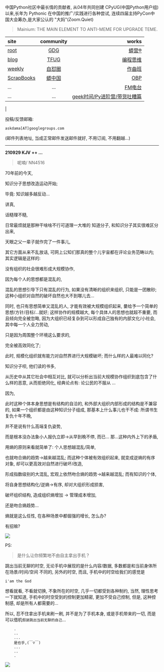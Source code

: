 中国Python社区中最长情的贡献者, 从04年共同创建 CPyUG(中国Python用户组)以来,长年为 Pythonic 在中国的推广/实践进行各种尝试, 连续四届主持PyCon中国大会筹办,是大家公认的 "大妈"(Zoom.Quiet)

> Mainium: THE MAIN ELEMENT TO ANTI-MEME FOR UPGRADE TEME.

| site | community | works |
| :-----| :----: | ----: |
| [root](http://zoomquiet.io/) | [GDG](https://blog.zhgdg.org/) | [蟒营®](https://doc.101.camp/) |
| [blog](https://blog.zoomquiet.io/pages/zoomquiet.html) | [TFUG](http://zh.tfug.world/) | [编程思维](https://py.101.camp/) |
| [weekly](http://weekly.pychina.org/) | [自怼圈](https://du.101.camp/) | [作曲班](https://mu.101.camp/) |
| [ScrapBooks](https://zoomquiet.io/collection.html) | [蟒中国](https://pychina.org/) | [OBP](https://zoomquiet.io/obp/index.html) |
| ... | ... | [FM电台](https://fm.101.camp/) |
| ... | ... | [geek时间/Py进阶营/带货吐糟篇](https://fm.101.camp/2020/geek2py-dama.html) 
 |


投稿/反馈邮箱:

    askdama[AT]googlegroups.com

(邮件列表地址, 
当成正常邮件发送邮件就好, 不用订阅, 不用翻越...)


---------------------------------------------------
**210929 KJV ++ ...**

> 呢喃/ NN4516




70年前的今天,

知识分子思想改造运动开始;

毕竟: 知识越多越反动...

讲真,

话糙理不糙,

日常最烦就是那种干啥啥不行可道理一大堆的 知道分子,
和知识分子其实很难区分出来,

天眼之父一辈子就作完了一件事儿,

其它方面从来不乱放话,
可网上公知们那真的整个儿宇宙都在评论业务范畴以内;
其实逻辑是这样的:

没有组织的社会很难形成大规模协作,

因为每个人的思想都是混乱的,

混乱的思想引导下只有混乱的行为,
如果没有清晰的组织来组织,
只能是一团散砂;
这种小组织对自然的破坏自然也大不到哪儿去...

同时,
也只有思想简单又混乱的人,
才能有效被大规模组织起来,
嘦给予一个简单的思想/方针/目标/...就好;
这样协作的规模越大,
每个具体人的思想也就超不重要,
而且倾向完全被忽略,
因为大组织已经复杂到可以形成自己独有的内部文化/小社会,
其中每一个人全力劳动,

只是因为周围整个环境这么要求的,

完全被高效同化了;

此时, 规模化组织就有能力对自然界进行大规模破坏;
而什么样的人最难以同化?

知识分子呗,
他们读的书多,

从历史中从其它社会中相互对比,
就可以分析出当前大规模协作组织到底包含了什么样的恶意,
从而拒绝同化,
经典论点有: 论公民的不服从 ...

因为,

此时这种个体本身思想是有结构的自洽的,
和外部大组织内部形成的结构是不兼容的,
如果一个组织都是由这种知识分子组成,
那基本上什么事儿也干不成:
所谓书生复仇十年不晩,

并不是说有什么高端复仇姿势,

而是根本没办法象小人报仇立即->从早到晩不停,
而已...
那...这种内外上下的矛盾,

用熵的原则来看就简单了:
个人思想越混乱/简单,

也就吻合熵的趋势->越来越混乱;
而这种个体被有效组织起来,
就变成逆熵的有序对象,
却可以更高效对自然进行破坏/改造,

形成指数级别的大混乱,
宏观上依然吻合熵的趋势->越来越混乱;
而有知识的个体,

将自身思想结构化/逆熵->有序,
却对大组织形成损害,

破坏组织结构,
造成组织熵增加 -> 管理成本增加,

还是吻合熵趋势...

熵就是这么任性,
在各种场景中都倔强的增长,
怎么办?

有​招嘛?






![](https://ipic.zoomquiet.top/2021-09-28-zq42-today-card-2109.029.jpeg)


PS:
> 是什么让你频繁地不由自主拿出手机？

跳出当前无聊的时空,
无论手机中展现的是什么内容/数据,
多数都是和当前身体所在场景/时间/空间 不同的,
另外的时空,
而且, 手机中的时空给我们的感觉是

    i'am the God

想看就看, 不看就切换,
不象所在的时空, 几乎一切都受到各种制约,
当然,
理性思考一下就知道,
手机中的时空受到的控制更加精密, 更加不受自己控制,
但是, 这种控制感,
却是所有人都需要的...

所以, 
忍不住拿出手机来刷一刷,
并不是为了手机本身, 或是手机带来的一切,
而是可以借机`假装跳出当前无聊的自己`...



```
    .
    ..
    ...
    是也乎,(￣▽￣)
    ...
    ..
    .
```


![](http://ydlj.zoomquiet.top/ipic/2021-07-10-210701DU21-zip.jpg)

